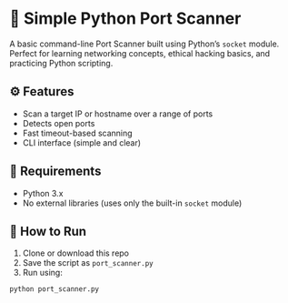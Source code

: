 # 🔎 Simple Python Port Scanner

A basic command-line Port Scanner built using Python’s `socket` module.  
Perfect for learning networking concepts, ethical hacking basics, and practicing Python scripting.

## ⚙️ Features

- Scan a target IP or hostname over a range of ports
- Detects open ports
- Fast timeout-based scanning
- CLI interface (simple and clear)

## 🧰 Requirements

- Python 3.x
- No external libraries (uses only the built-in `socket` module)

## 🚀 How to Run

1. Clone or download this repo
2. Save the script as `port_scanner.py`
3. Run using:

```bash
python port_scanner.py
